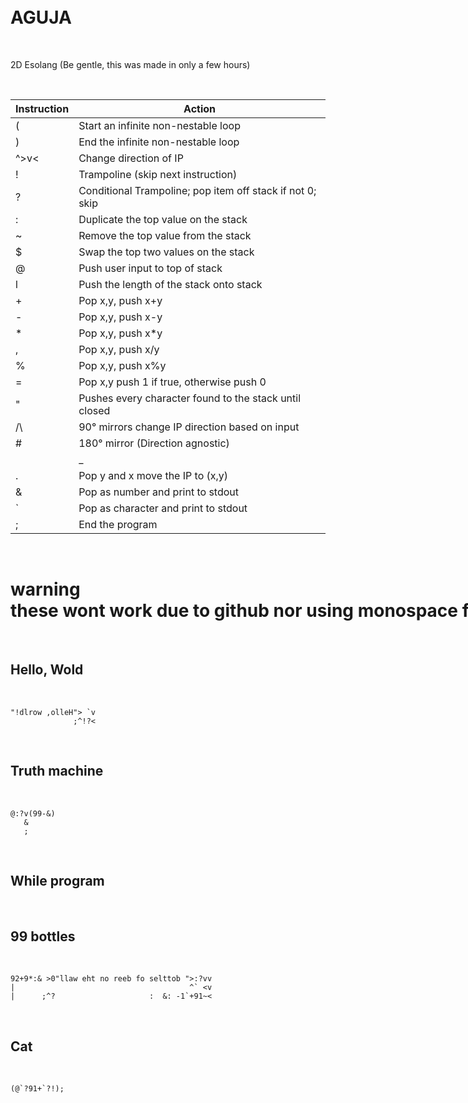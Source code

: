 <span style="white-space: pre;">  
  
# AGUJA  
  
2D Esolang (Be gentle, this was made in only a few hours)  
  
| Instruction |   Action                                                        |  
| ----------- | --------------------------------------------------------------- |
|    (        |   Start an infinite non-nestable loop                           |
|    )        |   End the infinite non-nestable loop                            |
|  ^>v<       |   Change direction of IP                                        |
|    !        |   Trampoline (skip next instruction)                            |
|    ?        |   Conditional Trampoline; pop item off stack if not 0; skip     |
|    :        |   Duplicate the top value on the stack                          |
|    ~        |   Remove the top value from the stack                           |
|    $        |   Swap the top two values on the stack                          |
|    @        |   Push user input to top of stack                               |
|    l        |   Push the length of the stack onto stack                       |
|    \+       |    Pop x,y, push x+y                                            |
|    \-       |    Pop x,y, push x-y                                            |
|    \*       |    Pop x,y, push x*y                                            |
|    \,       |    Pop x,y, push x/y                                            |
|    %        |   Pop x,y, push x%y                                             | 
|    =        |   Pop x,y push 1 if true, otherwise push 0                      |
|    \"       |    Pushes every character found to the stack until closed       |   
|    /\\      |   90° mirrors change IP direction based on input                |
|    \#       |    180° mirror (Direction agnostic)                             |
|    |_       |   180° mirrors change IP direction based on input               |
|    .        |   Pop y and x move the IP to (x,y)                              |
|    &        |   Pop as number and print to stdout                             |
|    \`       |   Pop as character and print to stdout                          |
|    ;        |   End the program                                               |
                                            
# warning these wont work due to github nor using monospace font.                            
## Hello, Wold                               
    "!dlrow ,olleH"> `v                                
                  ;^!?<                                    
## Truth machine                                    
    @:?v(99-&)                              
       &                                      
       ;                                  
## While program                                   
                                                   
## 99 bottles                                     
    92+9*:& >0"llaw eht no reeb fo selttob ">:?vv                  
    |                                       ^` <v                      
    |      ;^?                     :  &: -1`+91~<                      
                                                                
## Cat                              
    (@`?91+`?!);                                   
                      
